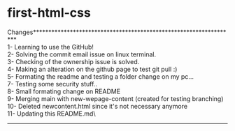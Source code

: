 # first-html-css

Changes******************************************************************\
1- Learning to use the GitHub!\
2- Solving the commit email issue on linux terminal.\
3- Checking of the ownership issue is solved.\
4- Making an alteration on the github page to test git pull :)\
5- Formating the readme and testing a folder change on my pc...\
7- Testing some security stuff..\
8- Small formating change on README\
9- Merging main with new-wepage-content (created for testing branching)\
10- Deleted newcontent.html since it's not necessary anymore\
11- Updating this README.md\
*************************************************************************
